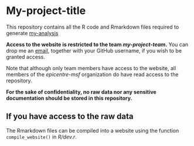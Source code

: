 # My-project-title

This repository contains all the R code and Rmarkdown files required to generate [my-analysis](https://my-project-title.herokuapp.com)

__Access to the website is restricted to the team *my-project-team*.__ You can drop me an [email](the-project-manager@epicentre.msf.org), together with your GitHub username, if you wish to be granted access.

Note that although only team members have access to the website, all members of the *epicentre-msf* organization do have read access to the repository.

__For the sake of confidentiality, no raw data nor any sensitive documentation should be stored in this repository.__

## If you have access to the raw data

The Rmarkdown files can be compiled into a website using the function `compile_website()` in *R/dev.r*.